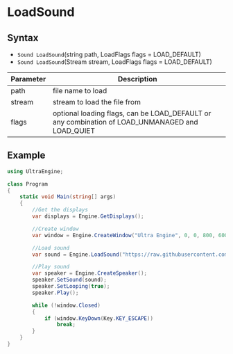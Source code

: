 # LoadSound

## Syntax
- `Sound LoadSound`(string path, LoadFlags flags = LOAD_DEFAULT)
- `Sound LoadSound`(Stream stream, LoadFlags flags = LOAD_DEFAULT)

|Parameter|Description|
|-|-|
|path|file name to load|
|stream|stream to load the file from|
|flags|optional loading flags, can be LOAD_DEFAULT or any combination of LOAD_UNMANAGED and LOAD_QUIET |

## Example

```csharp
using UltraEngine;

class Program
{
    static void Main(string[] args)
    {
        //Get the displays
        var displays = Engine.GetDisplays();

        //Create window
        var window = Engine.CreateWindow("Ultra Engine", 0, 0, 800, 600, displays[0], WindowFlags.WINDOW_TITLEBAR | WindowFlags.WINDOW_CENTER);

        //Load sound
        var sound = Engine.LoadSound("https://raw.githubusercontent.com/Leadwerks/Documentation/master/Assets/Sound/notification.wav");

        //Play sound
        var speaker = Engine.CreateSpeaker();
        speaker.SetSound(sound);
        speaker.SetLooping(true);
        speaker.Play();

        while (!window.Closed)
        {
            if (window.KeyDown(Key.KEY_ESCAPE))
                break;
        }
    }
}
```